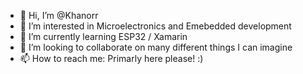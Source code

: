 - 👋 Hi, I’m @Khanorr
- 👀 I’m interested in Microelectronics and Emebedded development
- 🌱 I’m currently learning ESP32 / Xamarin
- 💞️ I’m looking to collaborate on many different things I can imagine
- 📫 How to reach me: Primarly here please! :)

<!---
Khanorr/Khanorr is a ✨ special ✨ repository because its `README.md` (this file) appears on your GitHub profile.
You can click the Preview link to take a look at your changes.
--->
